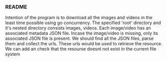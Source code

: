 ### README

Intention of the program is to download all the images and videos in the least time possible using go concurrency.
The specified 'root' directory and it's nested directory consists images, videos. Each image/video has an associated metadata JSON file. Incase the image/video is missing, only its associated JSON file is present. We should find all the JSON files, parse them and collect the urls. These urls would be used to retrieve the resource. We can add an check that the resourse doesnt not exist in the current file system
